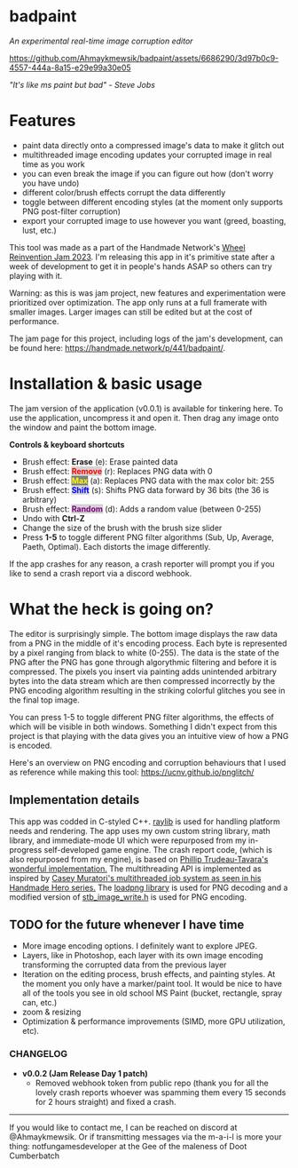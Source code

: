 
# **badpaint** 
*An experimental real-time image corruption editor*

https://github.com/Ahmaykmewsik/badpaint/assets/6686290/3d97b0c9-4557-444a-8a15-e29e99a30e05

*"It's like ms paint but bad" - Steve Jobs*

# Features 
- paint data directly onto a compressed image's data to make it glitch out
- multithreaded image encoding updates your corrupted image in real time as you work
- you can even break the image if you can figure out how (don't worry you have undo)
- different color/brush effects corrupt the data differently
- toggle between different encoding styles (at the moment only supports PNG post-filter corruption) 
- export your corrupted image to use however you want (greed, boasting, lust, etc.)

This tool was made as a part of the Handmade Network's [Wheel Reinvention Jam 2023](https://handmade.network/jam/2023). I'm releasing this app in it's primitive state after a week of development to get it in people's hands ASAP so others can try playing with it.

Warning: as this is was jam project, new features and experimentation were prioritized over optimization. The app only runs at a full framerate with smaller images. Larger images can still be edited but at the cost of performance.

The jam page for this project, including logs of the jam's development, can be found here: https://handmade.network/p/441/badpaint/.

# Installation & basic usage
The jam version of the application (v0.0.1) is available for tinkering here. To use the application, uncompress it and open it. Then drag any image onto the window and paint the bottom image.

**Controls & keyboard shortcuts**
- Brush effect: **Erase** (e): Erase painted data
- Brush effect: <span style="background-color:lightgray;color:red"><b>Remove</b></span> (r): Replaces PNG data with 0 
- Brush effect: <span style="background-color:gray;color:yellow"><b>Max</b></span> (a): Replaces PNG data with the max color bit: 255
- Brush effect: <span style="background-color:lightgray;color:blue"><b>Shift</b></span> (s): Shifts PNG data forward by 36 bits (the 36 is arbitrary)
- Brush effect: <span style="background-color:lightgray;color:purple"><b>Random</b></span> (d): Adds a random value (between 0-255)
- Undo with **Ctrl-Z**
- Change the size of the brush with the brush size slider 
- Press **1-5** to toggle different PNG filter algorithms (Sub, Up, Average, Paeth, Optimal). Each distorts the image differently.

If the app crashes for any reason, a crash reporter will prompt you if you like to send a crash report via a discord webhook.

# What the heck is going on? 
The editor is surprisingly simple. The bottom image displays the raw data from a PNG in the middle of it's encoding process. Each byte is represented by a pixel ranging from black to white (0-255). The data is the state of the PNG after the PNG has gone through algorythmic filtering and before it is compressed. The pixels you insert via painting adds unintended arbitrary bytes into the data stream which are then compressed incorrectly by the PNG encoding algorithm resulting in the striking colorful glitches you see in the final top image. 

You can press 1-5 to toggle different PNG filter algorithms, the effects of which will be visible in both windows. Something I didn't expect from this project is that playing with the data gives you an intuitive view of how a PNG is encoded. 

Here's an overview on PNG encoding and corruption behaviours that I used as reference while making this tool: https://ucnv.github.io/pnglitch/

## Implementation details 

This app was codded in C-styled C++. [raylib](https://www.raylib.com) is used for handling platform needs and rendering. The app uses my own custom string library, math library, and immediate-mode UI which were repurposed from my in-progress self-developed game engine. The crash report code, (which is also repurposed from my engine), is based on [Phillip Trudeau-Tavara's wonderful implementation.](https://lance.handmade.network/blog/p/8491-automated_crash_reporting_in_basically_one_400-line_function#26627) The multithreading API is implemented as inspired by [Casey Muratori's multithreaded job system as seen in his Handmade Hero series.](https://guide.handmadehero.org/code/day122) The [loadpng library](https://lodev.org/lodepng/) is used for PNG decoding and a modified version of [stb_image_write.h](https://github.com/nothings/stb/blob/master/stb_image_write.h) is used for PNG encoding.

## TODO for the future whenever I have time
- More image encoding options. I definitely want to explore JPEG. 
- Layers, like in Photoshop, each layer with its own image encoding transforming the corrupted data from the previous layer
- Iteration on the editing process, brush effects, and painting styles. At the moment you only have a marker/paint tool. It would be nice to have all of the tools you see in old school MS Paint (bucket, rectangle, spray can, etc.)
- zoom & resizing 
- Optimization & performance improvements (SIMD, more GPU utilization, etc).

### CHANGELOG 
- **v0.0.2 (Jam Release Day 1 patch)**
    - Removed webhook token from public repo (thank you for all the lovely crash reports whoever was spamming them every 15 seconds for 2 hours straight) and fixed a crash.

----------------------

If you would like to contact me, I can be reached on discord at @Ahmaykmewsik. Or if transmitting messages via the m-a-i-l is more your thing: notfungamesdeveloper at the Gee of the maleness of Doot Cumberbatch
